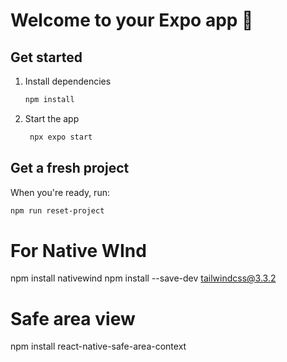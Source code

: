# Welcome to your Expo app 👋

## Get started

1. Install dependencies

   ```bash
   npm install
   ```

2. Start the app

   ```bash
    npx expo start
   ```

## Get a fresh project

When you're ready, run:

```bash
npm run reset-project
```
# For Native WInd
npm install nativewind
npm install --save-dev tailwindcss@3.3.2

# Safe area view
npm install react-native-safe-area-context